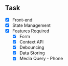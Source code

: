 ## Task

- [x] Front-end
- [X] State Management
- [X] Features Required
    - [x]  Form
    - [X]  Context API
    - [x]  Debouncing
    - [X]  Data Storing
    - [X]  Media Query - Phone
